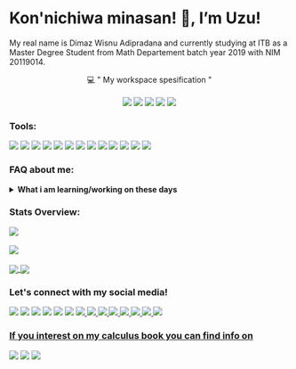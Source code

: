 # Kon'nichiwa minasan! 👋, I’m Uzu!
My real name is Dimaz Wisnu Adipradana and currently studying at ITB as a Master Degree Student from Math Departement batch year 2019 with NIM 20119014. 

<p align="center">
<g-emoji class="g-emoji" alias="computer" fallback-src="https://github.githubassets.com/images/icons/emoji/unicode/1f4bb.png">💻</g-emoji>
" My workspace spesification "
<br>
<br>
<img src="https://img.shields.io/badge/windows%2010-%230078D6.svg?&amp;style=for-the-badge&amp;logo=windows&amp;logoColor=white" style="max-width:100%;">
    <img src="https://img.shields.io/badge/intel-core%20i7%208th-%230071C5.svg?&amp;style=for-the-badge&amp;logo=intel&amp;logoColor=white" style="max-width:100%;">
    <img src="https://img.shields.io/badge/RAM-8GB-%230071C5.svg?&amp;style=for-the-badge&amp;logoColor=white" style="max-width:100%;">
    <img src="https://img.shields.io/badge/NVIDIA-GEFORCE%20MX150-%2376B900.svg?&amp;style=for-the-badge&amp;logo=nvidia&amp;logoColor=white" style="max-width:100%;">
    <img src="https://img.shields.io/badge/Android_Pie-3DDC84.svg?&amp;style=for-the-badge&amp;logo=android&amp;logoColor=white" style="max-width:100%;">
</p>

### Tools:
<p>
    <img src="https://img.shields.io/badge/Latex-%23008080.svg?&logo=latex&logoColor=white" />
    <img src="https://img.shields.io/badge/Python-%233776AB.svg?&logo=python&logoColor=white" />
    <img src="https://img.shields.io/badge/c++%20-%2300599C.svg?&logo=c%2B%2B&logoColor=white" />
    <img src="https://img.shields.io/badge/c%20-%2300599C.svg?&logo=c&logoColor=white" />
    <img src="https://img.shields.io/badge/markdown-%23000000.svg?&logo=markdown&logoColor=white" />
    <img src="https://img.shields.io/badge/r-%23276DC3.svg?&logo=r&logoColor=white" />
    <img src="https://img.shields.io/badge/sqlite-%2307405e.svg?&logo=sqlite&logoColor=white" />
    <img src="https://img.shields.io/badge/Wolfram-%23DD1100?&logo=Wolfram&logoColor=white" />
    <img src="https://img.shields.io/badge/Microsoft%20Office-D83B01?logo=microsoft-office&amp;logoColor=white" style="max-width:100%">
    <img src="https://img.shields.io/badge/Microsoft%20Word-2B579A?logo=microsoft-word&amp;logoColor=white" style="max-width:100%;"> 
    <img src="https://img.shields.io/badge/Microsoft%20Excel-217346?logo=microsoft-excel&amp;logoColor=white" style="max-width:100%;">  
    <img src="https://img.shields.io/badge/Microsoft%20PowerPoint-B7472A?logo=microsoft-powerpoint&amp;logoColor=white" style="max-width:100%">
    <img src="https://gpvc.arturio.dev/wisnuadipradana" />
</p>

### FAQ about me:
<details>
 <summary><strong>What i am learning/working on these days</strong></summary>
    - 🔭 I’m currently studying on collage as a Master Student. </br>
    - 🌱 I’m currently learning about Data Science. </br>
    - 👯 I’m in love with Mathematics, Data Science, Statistics and Actuaries. </br>
    - 🤔 I’m also love Calculus, if you interest too you can check my book in <a href="https://linktr.ee/meongmeongproject">Meong Meong Project</a> or check below.  </br>
    - 💬 Ask me about anything.</br>
    - 📫 How to reach me: <a href="mailto:wisnuadipradana17@yahoo.com">Email me!</a>.  </br>
    - 😄 Pronouns: He/Him. </br>
    - ⚡ Fun fact: I have a Melancholy personality based on classification from Florence J. L.  </br>
    - ✨ My Favorite Formula: <img src="https://render.githubusercontent.com/render/math?math=\displaystyle \int_{0}^{1} \frac{1}{x^{x}} \text{ d}x = \sum_{n=1}^{\infty} \frac{1}{n^{n}}">
</details>


### Stats Overview:
<p>
    <img src="https://github-readme-stats.vercel.app/api?username=wisnuadipradana&show_icons=true&theme=radical&hide_border=false" />
    <br>
    <br>
    <img src="https://github-readme-stats.vercel.app/api/top-langs/?username=wisnuadipradana&layout=demo" />
    <br>
    <br>
    <a href="https://github.com/wisnuadipradana/Wisnu_D._Uzu">
    <img align="center" src="https://github-readme-stats.vercel.app/api/pin/?username=wisnuadipradana&repo=Wisnu_D._Uzu" />
    </a>
    <img align="center" src="https://github-readme-stats.vercel.app/api/wakatime?username=wisnuadipradana" />
    </a>
</p>





### Let's connect with my social media!
<p>
    <a href="https://www.linkedin.com/in/wisnuDuzu/" target="blank"><img src="https://img.shields.io/badge/Dimaz_Wisnu-%230077B5.svg?style=social&logo=linkedin" /></a>
    <a href="https://www.instagram.com/uzumaki_nagato_tenshou/" target="blank"><img src="https://img.shields.io/badge/Wisnu_D._Uzu-30302f?style=social&logo=instagram" /></a>
    <a href="https://web.facebook.com/nagazitou" target="blank"><img src="https://img.shields.io/badge/uzumaki_nagato_tenshou-%231877F2.svg?style=social&logo=facebook" /></a>
    <a href="https://twitter.com/NFR_UNT" target="blank"><img src="https://img.shields.io/twitter/follow/NFR_UNT?label=NFR_UNT&amp;style=social&logo=twitter" /></a>
    <img src="https://img.shields.io/github/followers/wisnuadipradana?label=wisnuadipradana&amp;style=social" style="max-width:100%;">
    <img src="https://img.shields.io/discord/308323056592486420?label=Chat&amp;link=https%3A%2F%2Fdiscord.gg%2FHjJCwm5&amp;logo=discord&amp;style=social" >
    <a href="https://tutorimba.slack.com/team/UVDU8TVFH" target="blank"><img src="https://img.shields.io/badge/Slack-4A154B?logo=slack&amp;logoColor=white" style="max-width:100%;">
    <a href="https://gitlab.com/wisnuadipradana" target="blank"><img src="https://img.shields.io/badge/gitlab-%23330f63.svg?&style=for-the-badge&logo=gitlab&logoColor=white" >
    <a href="https://www.hackerrank.com/Wisnu_D_Uzu" target="blank"><img src="https://img.shields.io/badge/HackerRank-%232EC866.svg?&style=for-the-badge&logo=hackerrank&logoColor=white" >
    <a href="https://www.kaggle.com/wisnuadipradanauzu" target="blank"><img src="https://img.shields.io/badge/Kaggle-%2320BEFF.svg?&style=for-the-badge&logo=kaggle&logoColor=white" >
    <a href="https://teams.microsoft.com/l/dimaz-wisnu-adipradana" target="blank"><img src="https://img.shields.io/badge/Microsoft%20Teams-6264A7?logo=microsoft-teams&logoColor=white&style=for-the-badge">
    <a href="https://us04web.zoom.us/profile" target="blank"><img src="https://img.shields.io/badge/Zoom-2D8CFF?logo=zoom&logoColor=white&style=for-the-badge" >
    <a href="https://medium.com/@wisnuadipradana" target="blank"><img src="https://img.shields.io/badge/medium-%2312100E.svg?&style=for-the-badge&logo=medium&logoColor=white" >    
    <a href="http://tenshou17.blogspot.com/" target="blank"><img src="https://img.shields.io/badge/blogger-%23FF5722.svg?&style=for-the-badge&logo=blogger&logoColor=white" >   
</p>





### If you interest on my calculus book you can find info on
<p>
    <a href="https://linktr.ee/meongmeongproject" target="blank"><img src="https://img.shields.io/badge/linktr-30302f?style=plastic" /></a>
    <a href="https://www.instagram.com/meongmeongproject/" target="blank"><img src="https://img.shields.io/badge/meong_meong_project-30302f?style=social&logo=instagram" /></a>
    <a href="https://www.tokopedia.com/meongmeongproject"><img src="https://img.shields.io/badge/Tokopedia-25D366?&logo=tokopedia&amp;logoColor=white" style="max-width:100%" /></a>
</p>






<!--
**wisnuadipradana/Wisnu-D.-Uzu** is a ✨ _special_ ✨ repository because its `README.md` (this file) appears on your GitHub profile.
<object data="https://img.shields.io/github/forks/badges/shields?label=Fork&amp;style=social"></object>

    <a href="https://github.com/wisnuadipradana" target="blank"><img src="https://img.shields.io/badge/wisnuadipradana-181717?logo=github&amp;logoColor=white" style="max-width:100%;">

<img alt="Twitter Follow" src="https://img.shields.io/twitter/follow/NFR_UNT?label=NFR_UNT&style=social">
    
 <a href="https://www.instagram.com/uzumaki_nagato_tenshou/" target="blank"><img src="https://img.shields.io/badge/Wisnu_D._Uzu-30302f?style=social&logo=instagram" /></a>
 
 <img src="https://img.shields.io/badge/Text%20Editor-Visual%20Studio%20Code-blue?&logo=visual%20studio%20code&logoColor=blue" />
 

   <img src="https://camo.githubusercontent.com/3adc9c1d5c71ca844c613436de985c0409fa22cd/68747470733a2f2f696d672e736869656c64732e696f2f62616467652f4d6963726f736f6674253230457863656c2d3231373334363f6c6f676f3d6d6963726f736f66742d657863656c266c6f676f436f6c6f723d7768697465" data-canonical-src="https://img.shields.io/badge/Microsoft%20Excel-217346?logo=microsoft-excel&amp;logoColor=white" style="max-width:100%;">  
    <img src="https://camo.githubusercontent.com/e98406712f214d048844389b6ee6f64a5c4b6b6e/68747470733a2f2f696d672e736869656c64732e696f2f62616467652f4d6963726f736f66742532304f66666963652d4438334230313f6c6f676f3d6d6963726f736f66742d6f6666696365266c6f676f436f6c6f723d7768697465" data-canonical-src="https://img.shields.io/badge/Microsoft%20Office-D83B01?logo=microsoft-office&amp;logoColor=white" style="max-width:100%">
 
 
Here are some ideas to get you started:

- 🔭 I’m currently working on ...
- 🌱 I’m currently learning ...
- 👯 I’m looking to collaborate on ...
- 🤔 I’m looking for help with ...
- 💬 Ask me about ...
- 📫 How to reach me: ...
- 😄 Pronouns: ...
- ⚡ Fun fact: ...
-->
